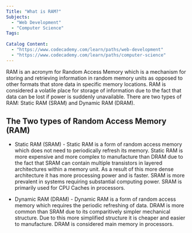 ```yaml
---
Title: "What is RAM?"
Subjects:
  - "Web Development"
  - "Computer Science"
Tags:
 
Catalog Content:  
  - "https://www.codecademy.com/learn/paths/web-development"
  - "https://www.codecademy.com/learn/paths/computer-science"
---
```


RAM is an acronym for Random Access Memory which is a mechanism for storing and retrieving information in random memory units as opposed to other formats that store data in specific memory locations. RAM is considered a volatile place for storage of information due to the fact that data can be lost if power is suddenly unavailable. There are two types of RAM: Static RAM (SRAM) and Dynamic RAM (DRAM).

## The Two types of Random Access Memory (RAM)

* Static RAM (SRAM) - Static RAM is a form of random access memory which does not need to periodically refresh its memory. Static RAM is more expensive and more complex to manufacture than DRAM due to the fact that SRAM can contain multiple transistors in layered architectures within a memory unit. As a result of this more dense architecture it has more processing power and is faster. SRAM is more prevalent in systems requiring substantial computing power. SRAM is primarily used for CPU Caches in processors.

* Dynamic RAM (DRAM) - Dynamic RAM is a form of random access memory which requires the periodic refreshing of data. DRAM is  more common than SRAM due to its comparitively simpler mechanical structure. Due to this more simplified structure it is cheaper and easier to manufacture. DRAM is considered main memory in processors. 


